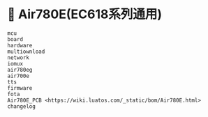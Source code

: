 # 📶 Air780E(EC618系列通用)

```{toctree}
mcu
board
hardware
multiownload
network
iomux
air780eg
air700e
tts
firmware
fota
Air780E_PCB <https://wiki.luatos.com/_static/bom/Air780E.html>
changelog
```
